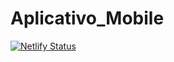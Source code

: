 # Aplicativo_Mobile
[![Netlify Status](https://api.netlify.com/api/v1/badges/373442c3-c157-4a96-b52b-b76ce7fb11a5/deploy-status)](https://app.netlify.com/sites/meu-remedio/deploys)
